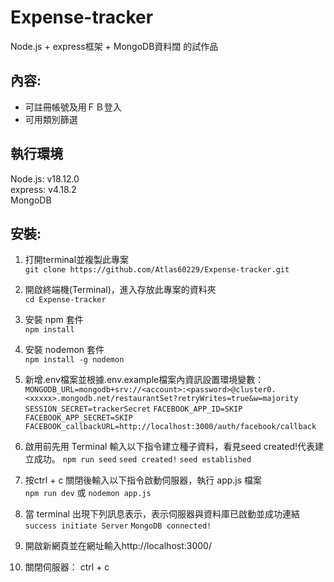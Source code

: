 # Expense-tracker
Node.js + express框架 + MongoDB資料闊 的試作品

## 內容:
* 可註冊帳號及用ＦＢ登入
* 可用類別篩選

## 執行環境
Node.js: v18.12.0 <br>
express: v4.18.2 <br>
MongoDB<br>



## 安裝:
1. 打開terminal並複製此專案 <br>
`git clone https://github.com/Atlas60229/Expense-tracker.git`

2. 開啟終端機(Terminal)，進入存放此專案的資料夾 <br>
`cd Expense-tracker`

3. 安裝 npm 套件 <br>
`npm install`

4. 安裝 nodemon 套件 <br>
`npm install -g nodemon`

5. 新增.env檔案並根據.env.example檔案內資訊設置環境變數：<br>
`MONGODB_URL=mongodb+srv://<account>:<password>@cluster0.<xxxxx>.mongodb.net/restaurantSet?retryWrites=true&w=majority`
`SESSION_SECRET=trackerSecret`
`FACEBOOK_APP_ID=SKIP`
`FACEBOOK_APP_SECRET=SKIP`
`FACEBOOK_callbackURL=http://localhost:3000/auth/facebook/callback`

6. 啟用前先用 Terminal 輸入以下指令建立種子資料，看見seed created!代表建立成功。
`npm run seed`
`seed created!`
`seed established`

7. 按ctrl + c 關閉後輸入以下指令啟動伺服器，執行 app.js 檔案<br>
`npm run dev` 或 `nodemon app.js`

8. 當 terminal 出現下列訊息表示，表示伺服器與資料庫已啟動並成功連結<br>
`success initiate Server`
`MongoDB connected!`

9. 開啟新網頁並在網址輸入http://localhost:3000/<br>

10. 關閉伺服器： ctrl + c <br>